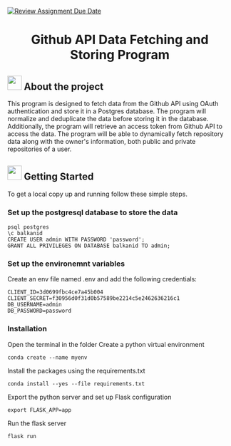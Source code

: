 [![Review Assignment Due Date](https://classroom.github.com/assets/deadline-readme-button-24ddc0f5d75046c5622901739e7c5dd533143b0c8e959d652212380cedb1ea36.svg)](https://classroom.github.com/a/e3nG7TEg)

<h1 align="center">Github API Data Fetching and Storing Program</h1>

## <img src="https://openclipart.org/download/307315/1538154643.svg" width="32" height="32"> About the project
This program is designed to fetch data from the Github API using OAuth authentication and store it in a Postgres database. The program will normalize and deduplicate the data before storing it in the database. Additionally, the program will retrieve an access token from Github API to access the data. The program will be able to dynamically fetch repository data along with the owner's information, both public and private repositories of a user.


## <img src="https://cdn.iconscout.com/icon/free/png-512/laptop-user-1-1179329.png" width="32" height="32"> Getting Started
To get a local copy up and running follow these simple steps.

### Set up the postgresql database to store the data
```
psql postgres
\c balkanid
CREATE USER admin WITH PASSWORD 'password';
GRANT ALL PRIVILEGES ON DATABASE balkanid TO admin;
```

### Set up the environemnt variables
Create an env file named .env and add the following credentials:
```
CLIENT_ID=3d0699fbc4ce7a45b004
CLIENT_SECRET=f30956d0f31d0b57589be2214c5e2462636216c1
DB_USERNAME=admin
DB_PASSWORD=password
```

### Installation
Open the terminal in the folder 
Create a python virtual environment
``` 
conda create --name myenv
```
Install the packages using the requirements.txt
```
conda install --yes --file requirements.txt
```
Export the python server and set up Flask configuration
```
export FLASK_APP=app
```
Run the flask server
```
flask run
```
